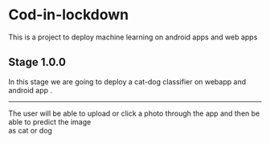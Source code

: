 # Cod-in-lockdown

This is a project to deploy machine learning on android apps and web apps  

## Stage 1.0.0
In this stage we are going to deploy a cat-dog classifier on webapp and android app .
<hr>

The user will be able to upload or click a photo through the app and then be able to predict the image  
as cat or dog
